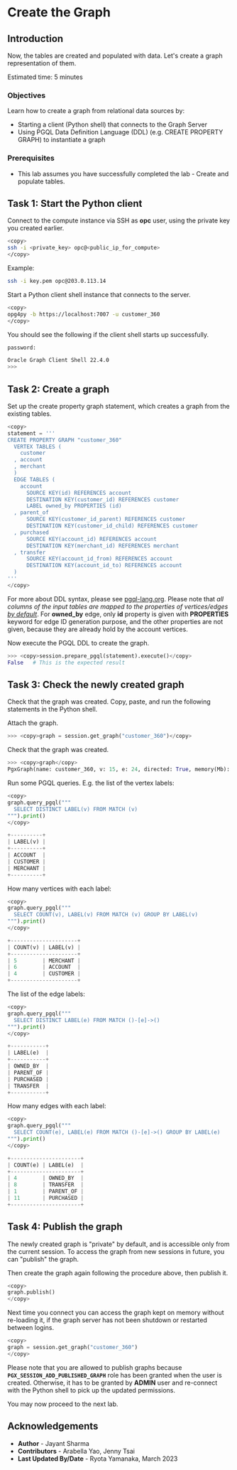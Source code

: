 # Create the Graph

## Introduction

Now, the tables are created and populated with data. Let's create a graph representation of them.

Estimated time: 5 minutes

### Objectives

Learn how to create a graph from relational data sources by:
- Starting a client (Python shell) that connects to the Graph Server
- Using PGQL Data Definition Language (DDL) (e.g. CREATE PROPERTY GRAPH) to instantiate a graph

### Prerequisites

- This lab assumes you have successfully completed the lab - Create and populate tables.

## Task 1: Start the Python client

Connect to the compute instance via SSH as **opc** user, using the private key you created earlier.

```sh
<copy>
ssh -i <private_key> opc@<public_ip_for_compute>
</copy>
```

Example:

```sh
ssh -i key.pem opc@203.0.113.14
```

Start a Python client shell instance that connects to the server.

```sh
<copy>
opg4py -b https://localhost:7007 -u customer_360
</copy>
```

You should see the following if the client shell starts up successfully.

```sh
password:

Oracle Graph Client Shell 22.4.0
>>>
```

## Task 2: Create a graph

Set up the create property graph statement, which creates a graph from the existing tables.

```python  
<copy>
statement = '''
CREATE PROPERTY GRAPH "customer_360"
  VERTEX TABLES (
    customer
  , account
  , merchant
  )
  EDGE TABLES (
    account
      SOURCE KEY(id) REFERENCES account
      DESTINATION KEY(customer_id) REFERENCES customer
      LABEL owned_by PROPERTIES (id)
  , parent_of
      SOURCE KEY(customer_id_parent) REFERENCES customer
      DESTINATION KEY(customer_id_child) REFERENCES customer
  , purchased
      SOURCE KEY(account_id) REFERENCES account
      DESTINATION KEY(merchant_id) REFERENCES merchant
  , transfer
      SOURCE KEY(account_id_from) REFERENCES account
      DESTINATION KEY(account_id_to) REFERENCES account
  )
'''
</copy>
```

For more about DDL syntax, please see [pgql-lang.org](https://pgql-lang.org/spec/1.4/#create-property-graph). Please note that *all columns of the input tables are mapped to the properties of vertices/edges [by default](https://pgql-lang.org/spec/1.4/#properties)*. For **owned_by** edge, only **id** property is given with **PROPERTIES** keyword for edge ID generation purpose, and the other properties are not given, because they are already hold by the account vertices. 

Now execute the PGQL DDL to create the graph.

```python
>>> <copy>session.prepare_pgql(statement).execute()</copy>
False   # This is the expected result
```

## Task 3: Check the newly created graph

Check that the graph was created. Copy, paste, and run the following statements in the Python shell.

Attach the graph.

```python
>>> <copy>graph = session.get_graph("customer_360")</copy>
```

Check that the graph was created.

```python
>>> <copy>graph</copy>
PgxGraph(name: customer_360, v: 15, e: 24, directed: True, memory(Mb): 0)
```

Run some PGQL queries. E.g. the list of the vertex labels:

```python
<copy>
graph.query_pgql("""
  SELECT DISTINCT LABEL(v) FROM MATCH (v)
""").print()
</copy>

+----------+
| LABEL(v) |
+----------+
| ACCOUNT  |
| CUSTOMER |
| MERCHANT |
+----------+
```

How many vertices with each label:
```python
<copy>
graph.query_pgql("""
  SELECT COUNT(v), LABEL(v) FROM MATCH (v) GROUP BY LABEL(v)
""").print()
</copy>

+---------------------+
| COUNT(v) | LABEL(v) |
+---------------------+
| 5        | MERCHANT |
| 6        | ACCOUNT  |
| 4        | CUSTOMER |
+---------------------+
```

The list of the edge labels:
```python
<copy>
graph.query_pgql("""
  SELECT DISTINCT LABEL(e) FROM MATCH ()-[e]->()
""").print()
</copy>

+-----------+
| LABEL(e)  |
+-----------+
| OWNED_BY  |
| PARENT_OF |
| PURCHASED |
| TRANSFER  |
+-----------+
```

How many edges with each label:
```python
<copy>
graph.query_pgql("""
  SELECT COUNT(e), LABEL(e) FROM MATCH ()-[e]->() GROUP BY LABEL(e)
""").print()
</copy>

+----------------------+
| COUNT(e) | LABEL(e)  |
+----------------------+
| 4        | OWNED_BY  |
| 8        | TRANSFER  |
| 1        | PARENT_OF |
| 11       | PURCHASED |
+----------------------+
```

## Task 4: Publish the graph

The newly created graph is "private" by default, and is accessible only from the current session. To access the graph from new sessions in future, you can "publish" the graph.

Then create the graph again following the procedure above, then publish it.
```python
<copy>
graph.publish()
</copy>
```

Next time you connect you can access the graph kept on memory without re-loading it, if the graph server has not been shutdown or restarted between logins.
```python
<copy>
graph = session.get_graph("customer_360")
</copy>
```

Please note that you are allowed to publish graphs because **`PGX_SESSION_ADD_PUBLISHED_GRAPH`** role has been granted when the user is created. Otherwise, it has to be granted by **ADMIN** user and re-connect with the Python shell to pick up the updated permissions.

You may now proceed to the next lab.

## Acknowledgements

- **Author** - Jayant Sharma
- **Contributors** - Arabella Yao, Jenny Tsai
- **Last Updated By/Date** - Ryota Yamanaka, March 2023
